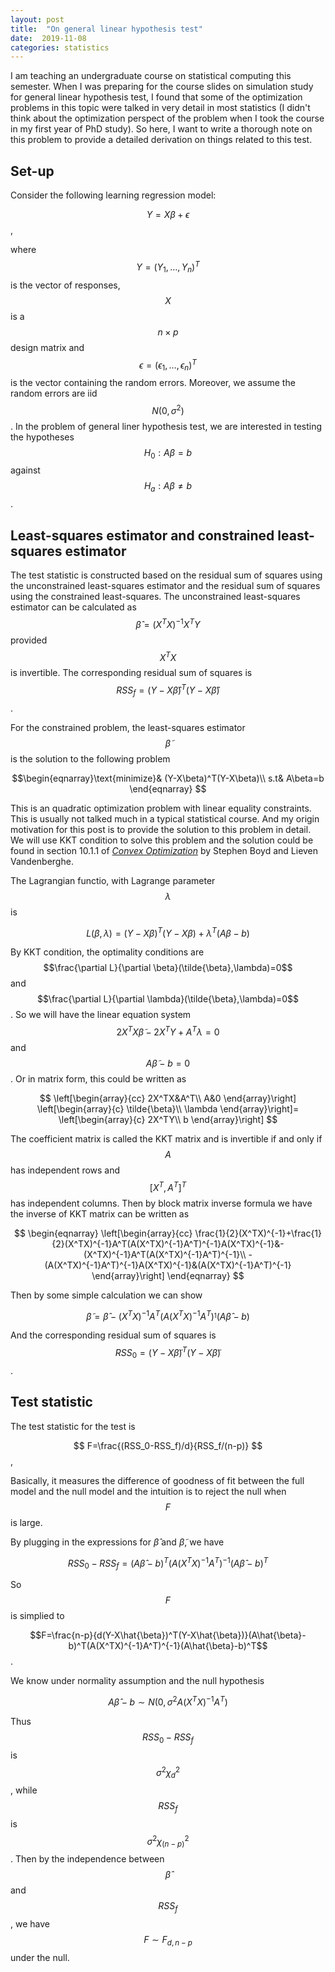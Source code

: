 ```yaml
---
layout: post
title:  "On general linear hypothesis test"
date:  2019-11-08
categories: statistics 
---
```


I am teaching an undergraduate course on statistical computing this
semester. When I was preparing for the course slides on simulation study for
general linear hypothesis test, I found that some of the optimization problems
in this topic were talked in very detail in most statistics (I didn't think
about the optimization perspect of the problem when I took the course in my
first year of PhD study). So here, I want to write a thorough note on this problem
to provide a detailed derivation  on things related to this test.

## Set-up 

Consider the following learning regression model:

$$Y=X\beta +\epsilon$$,


where $$Y=(Y_1,\ldots,Y_n)^T$$ is the vector of responses, $$X$$ is a
$$n\times p$$ design matrix and $$\epsilon=(\epsilon_1,\ldots, \epsilon_n)^T$$
is the vector containing the random errors. Moreover, we assume the random
errors are iid $$N(0,\sigma^2)$$. In the problem of general liner hypothesis
test, we are interested in testing the hypotheses $$H_0: A\beta=b$$ against
$$H_a:A\beta\ne b$$. 

## Least-squares estimator and constrained least-squares estimator

The test statistic is constructed based on the residual sum
of squares using the unconstrained least-squares estimator and the residual sum
of squares using the constrained least-squares. The unconstrained least-squares
estimator can be calculated as $$\hat{\beta}=(X^TX)^{-1}X^TY$$ provided $$X^TX$$
is invertible. The corresponding residual sum of squares is
$$RSS_f=(Y-X\hat{\beta})^T(Y-X\hat{\beta})$$.

For the constrained problem, the least-squares estimator $$\tilde{\beta}$$ is
the solution to the following problem

$$\begin{eqnarray}\text{minimize}& (Y-X\beta)^T(Y-X\beta)\\
s.t& A\beta=b
\end{eqnarray}
$$

This is an quadratic optimization problem with linear equality constraints. This
is usually not talked much in a typical statistical course. And my origin motivation
for this post is to provide the solution to this problem in detail. We will use
KKT condition to solve this problem and the solution could be found in section
10.1.1 of [*Convex Optimization*](https://web.stanford.edu/~boyd/cvxbook/) by
Stephen Boyd  and Lieven Vandenberghe.

The Lagrangian functio, with Lagrange parameter $$\lambda$$ is 

$$L(\beta,\lambda)=(Y-X\beta)^T(Y-X\beta)+\lambda^T(A\beta-b)$$

By KKT condition, the optimality conditions are  $$\frac{\partial L}{\partial
\beta}(\tilde{\beta},\lambda)=0$$ and $$\frac{\partial L}{\partial
\lambda}(\tilde{\beta},\lambda)=0$$. So we will have the linear equation system
$$2X^TX\tilde{\beta}-2X^TY+A^T\lambda=0$$ and $$A\tilde{\beta}-b=0$$. Or in
matrix form, this could be written as

$$
\left[\begin{array}{cc}
2X^TX&A^T\\
A&0
\end{array}\right]
\left[\begin{array}{c}
\tilde{\beta}\\
\lambda
\end{array}\right]=
\left[\begin{array}{c}
2X^TY\\
b
\end{array}\right]
$$

The coefficient matrix is called the KKT matrix and is invertible if and only if
$$A$$ has independent rows and $$[X^T,A^T]^T$$ has independent columns. Then by
block matrix inverse formula we have the inverse of KKT matrix can be written as 

$$
\begin{eqnarray}
\left[\begin{array}{cc}
\frac{1}{2}(X^TX)^{-1}+\frac{1}{2}(X^TX)^{-1}A^T(A(X^TX)^{-1}A^T)^{-1}A(X^TX)^{-1}&-(X^TX)^{-1}A^T(A(X^TX)^{-1}A^T)^{-1}\\
-(A(X^TX)^{-1}A^T)^{-1}A(X^TX)^{-1}&(A(X^TX)^{-1}A^T)^{-1}
\end{array}\right]
\end{eqnarray}
$$

Then by some simple calculation we can show 

$$\tilde{\beta}=\hat{\beta}-(X^TX)^{-1}A^T(A(X^TX)^{-1}A^T)^{_1}(A\hat{\beta}-b)$$

And the corresponding residual sum of squares is
$$RSS_0=(Y-X\tilde{\beta})^T(Y-X\tilde{\beta})$$.

## Test statistic
The test statistic for the test is 

$$
F=\frac{(RSS_0-RSS_f)/d}{RSS_f/(n-p)}
$$,

Basically, it measures the difference of goodness of fit between the full model
and the null model and the intuition is to reject the null when $$F$$ is large. 

By plugging in the expressions for $\hat{\beta}$ and $\tilde{\beta}$, we have

$$RSS_0-RSS_f=(A\hat{\beta}-b)^T(A(X^TX)^{-1}A^T)^{-1}(A\hat{\beta}-b)^T$$


So $$F$$ is simplied to 

$$F=\frac{n-p}{d(Y-X\hat{\beta})^T(Y-X\hat{\beta})}(A\hat{\beta}-b)^T(A(X^TX)^{-1}A^T)^{-1}(A\hat{\beta}-b)^T$$.

We know under normality assumption and the null hypothesis

$$A\hat{\beta}-b\sim N(0,\sigma^2A(X^TX)^{-1}A^T)$$

Thus $$RSS_0-RSS_f$$ is $$\sigma^2\chi^2_d$$, while $$RSS_f$$ is
$$\sigma^2\chi^2_{(n-p)}$$. Then by the independence between $$\hat{\beta}$$ and
$$RSS_f$$, we have $$F\sim F_{d,n-p}$$ under the null.
